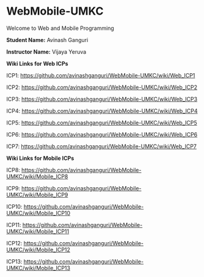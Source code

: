 # WebMobile-UMKC

Welcome to Web and Mobile Programming

**Student Name:** Avinash Ganguri

**Instructor Name:** Vijaya Yeruva

**Wiki Links for Web ICPs**

ICP1: https://github.com/avinashganguri/WebMobile-UMKC/wiki/Web_ICP1

ICP2: https://github.com/avinashganguri/WebMobile-UMKC/wiki/Web_ICP2

ICP3: https://github.com/avinashganguri/WebMobile-UMKC/wiki/Web_ICP3

ICP4: https://github.com/avinashganguri/WebMobile-UMKC/wiki/Web_ICP4

ICP5: https://github.com/avinashganguri/WebMobile-UMKC/wiki/Web_ICP5

ICP6: https://github.com/avinashganguri/WebMobile-UMKC/wiki/Web_ICP6

ICP7: https://github.com/avinashganguri/WebMobile-UMKC/wiki/Web_ICP7


**Wiki Links for Mobile ICPs**

ICP8: https://github.com/avinashganguri/WebMobile-UMKC/wiki/Mobile_ICP8

ICP9: https://github.com/avinashganguri/WebMobile-UMKC/wiki/Mobile_ICP9

ICP10: https://github.com/avinashganguri/WebMobile-UMKC/wiki/Mobile_ICP10

ICP11: https://github.com/avinashganguri/WebMobile-UMKC/wiki/Mobile_ICP11

ICP12: https://github.com/avinashganguri/WebMobile-UMKC/wiki/Mobile_ICP12

ICP13: https://github.com/avinashganguri/WebMobile-UMKC/wiki/Mobile_ICP13
